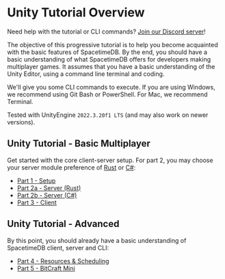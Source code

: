 # Unity Tutorial Overview

Need help with the tutorial or CLI commands? [Join our Discord server](https://discord.gg/spacetimedb)!

The objective of this progressive tutorial is to help you become acquainted with the basic features of SpacetimeDB. By the end, you should have a basic understanding of what SpacetimeDB offers for developers making multiplayer games. It assumes that you have a basic understanding of the Unity Editor, using a command line terminal and coding.

We'll give you some CLI commands to execute. If you are using Windows, we recommend using Git Bash or PowerShell. For Mac, we recommend Terminal.

Tested with UnityEngine `2022.3.20f1 LTS` (and may also work on newer versions).

## Unity Tutorial - Basic Multiplayer

Get started with the core client-server setup. For part 2, you may choose your server module preference of [Rust](/docs/modules/rust) or [C#](/docs/modules/c-sharp):

- [Part 1 - Setup](/docs/unity/part-1.md)
- [Part 2a - Server (Rust)](/docs/unity/part-2a-rust.md)
- [Part 2b - Server (C#)](/docs/unity/part-2b-csharp.md)
- [Part 3 - Client](/docs/unity/part-3.md)

## Unity Tutorial - Advanced

By this point, you should already have a basic understanding of SpacetimeDB client, server and CLI:

- [Part 4 - Resources & Scheduling](/docs/unity/part-4.md)
- [Part 5 - BitCraft Mini](/docs/unity/part-5.md)
